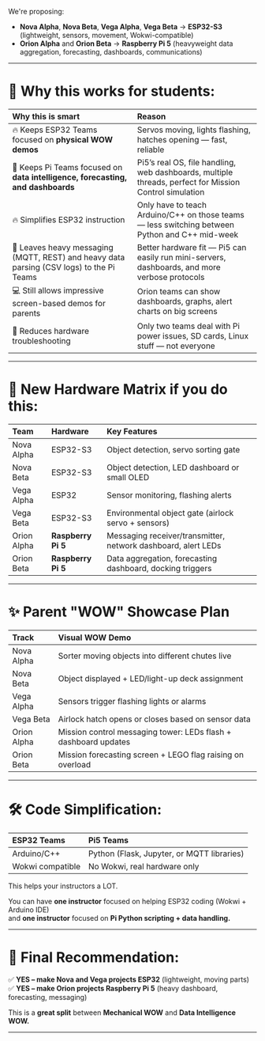 
We're proposing:

- **Nova Alpha**, **Nova Beta**, **Vega Alpha**, **Vega Beta** → **ESP32-S3** (lightweight, sensors, movement, Wokwi-compatible)  
- **Orion Alpha** and **Orion Beta** → **Raspberry Pi 5** (heavyweight data aggregation, forecasting, dashboards, communications)

---
# 🚀 Why  this works for students:

| Why this is smart | Reason |
|:---|:---|
| 🔥 Keeps ESP32 Teams focused on **physical WOW demos** | Servos moving, lights flashing, hatches opening — fast, reliable |
| 🧠 Keeps Pi Teams focused on **data intelligence, forecasting, and dashboards** | Pi5’s real OS, file handling, web dashboards, multiple threads, perfect for Mission Control simulation |
| 🔥 Simplifies ESP32 instruction | Only have to teach Arduino/C++ on those teams — less switching between Python and C++ mid-week |
| 💬 Leaves heavy messaging (MQTT, REST) and heavy data parsing (CSV logs) to the Pi Teams | Better hardware fit — Pi5 can easily run mini-servers, dashboards, and more verbose protocols |
| 💻 Still allows impressive screen-based demos for parents | Orion teams can show dashboards, graphs, alert charts on big screens |
| 🎯 Reduces hardware troubleshooting | Only two teams deal with Pi power issues, SD cards, Linux stuff — not everyone |

---
# 🧩 New Hardware Matrix if you do this:

| Team | Hardware | Key Features |
|:---|:---|:---|
| Nova Alpha | ESP32-S3 | Object detection, servo sorting gate |
| Nova Beta | ESP32-S3 | Object detection, LED dashboard or small OLED |
| Vega Alpha | ESP32 | Sensor monitoring, flashing alerts |
| Vega Beta | ESP32-S3 | Environmental object gate (airlock servo + sensors) |
| Orion Alpha | **Raspberry Pi 5** | Messaging receiver/transmitter, network dashboard, alert LEDs |
| Orion Beta | **Raspberry Pi 5** | Data aggregation, forecasting dashboard, docking triggers |

---
# ✨ Parent "WOW" Showcase Plan

| Track | Visual WOW Demo |
|:---|:---|
| Nova Alpha | Sorter moving objects into different chutes live |
| Nova Beta | Object displayed + LED/light-up deck assignment |
| Vega Alpha | Sensors trigger flashing lights or alarms |
| Vega Beta | Airlock hatch opens or closes based on sensor data |
| Orion Alpha | Mission control messaging tower: LEDs flash + dashboard updates |
| Orion Beta | Mission forecasting screen + LEGO flag raising on overload |

---

# 🛠️ Code Simplification:

| ESP32 Teams | Pi5 Teams |
|:---|:---|
| Arduino/C++ | Python (Flask, Jupyter, or MQTT libraries) |
| Wokwi compatible | No Wokwi, real hardware only |

This helps your instructors a LOT.

You can have **one instructor** focused on helping ESP32 coding (Wokwi + Arduino IDE)  
and **one instructor** focused on **Pi Python scripting + data handling.**

---

# 📣 Final Recommendation:

✅ **YES – make Nova and Vega projects ESP32** (lightweight, moving parts)  
✅ **YES – make Orion projects Raspberry Pi 5** (heavy dashboard, forecasting, messaging)

This is a **great split** between **Mechanical WOW** and **Data Intelligence WOW.**

---
